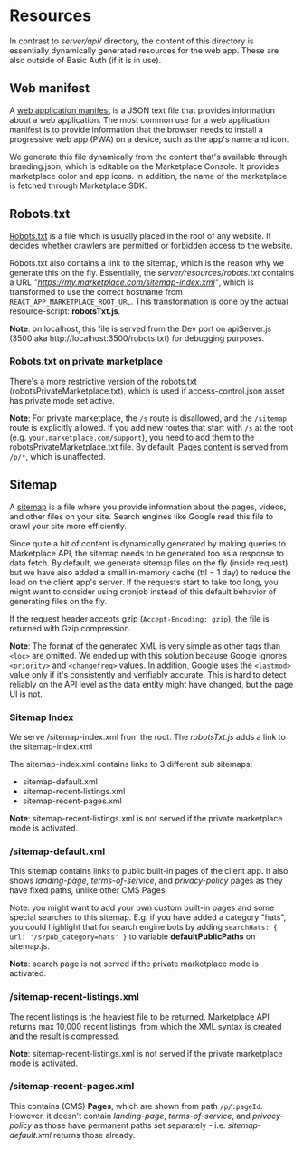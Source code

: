 # Resources

In contrast to _server/api/_ directory, the content of this directory is essentially dynamically
generated resources for the web app. These are also outside of Basic Auth (if it is in use).

## Web manifest

A [web application manifest](https://developer.mozilla.org/en-US/docs/Web/Manifest) is a JSON text
file that provides information about a web application. The most common use for a web application
manifest is to provide information that the browser needs to install a progressive web app (PWA) on
a device, such as the app's name and icon.

We generate this file dynamically from the content that's available through branding.json, which is
editable on the Marketplace Console. It provides marketplace color and app icons. In addition, the
name of the marketplace is fetched through Marketplace SDK.

## Robots.txt

[Robots.txt](https://developer.mozilla.org/en-US/docs/Glossary/Robots.txt) is a file which is
usually placed in the root of any website. It decides whether crawlers are permitted or forbidden
access to the website.

Robots.txt also contains a link to the sitemap, which is the reason why we generate this on the fly.
Essentially, the _server/resources/robots.txt_ contains a URL
_"https://my.marketplace.com/sitemap-index.xml"_, which is transformed to use the correct hostname
from `REACT_APP_MARKETPLACE_ROOT_URL`. This transformation is done by the actual resource-script:
**robotsTxt.js**.

**Note**: on localhost, this file is served from the Dev port on apiServer.js (3500 aka
http://localhost:3500/robots.txt) for debugging purposes.

### Robots.txt on private marketplace

There's a more restrictive version of the robots.txt (robotsPrivateMarketplace.txt), which is used
if access-control.json asset has private mode set active.

**Note**: For private marketplace, the `/s` route is disallowed, and the `/sitemap` route is
explicitly allowed. If you add new routes that start with `/s` at the root (e.g.
`your.marketplace.com/support`), you need to add them to the robotsPrivateMarketplace.txt file. By
default, [Pages content](https://www.sharetribe.com/docs/template/page-builder/) is served from
`/p/*`, which is unaffected.

## Sitemap

A [sitemap](https://developers.google.com/search/docs/crawling-indexing/sitemaps/overview) is a file
where you provide information about the pages, videos, and other files on your site. Search engines
like Google read this file to crawl your site more efficiently.

Since quite a bit of content is dynamically generated by making queries to Marketplace API, the
sitemap needs to be generated too as a response to data fetch. By default, we generate sitemap files
on the fly (inside request), but we have also added a small in-memory cache (ttl = 1 day) to reduce
the load on the client app's server. If the requests start to take too long, you might want to
consider using cronjob instead of this default behavior of generating files on the fly.

If the request header accepts gzip (`Accept-Encoding: gzip`), the file is returned with Gzip
compression.

**Note**: The format of the generated XML is very simple as other tags than `<loc>` are omitted. We
ended up with this solution because Google ignores `<priority>` and `<changefreq>` values. In
addition, Google uses the `<lastmod>` value only if it's consistently and verifiably accurate. This
is hard to detect reliably on the API level as the data entity might have changed, but the page UI
is not.

### Sitemap Index

We serve /sitemap-index.xml from the root. The _robotsTxt.js_ adds a link to the sitemap-index.xml

The sitemap-index.xml contains links to 3 different sub sitemaps:

- sitemap-default.xml
- sitemap-recent-listings.xml
- sitemap-recent-pages.xml

**Note**: sitemap-recent-listings.xml is not served if the private marketplace mode is activated.

### /sitemap-default.xml

This sitemap contains links to public built-in pages of the client app. It also shows
_landing-page_, _terms-of-service_, and _privacy-policy_ pages as they have fixed paths, unlike
other CMS Pages.

Note: you might want to add your own custom built-in pages and some special searches to this
sitemap. E.g. if you have added a category "hats", you could highlight that for search engine bots
by adding `searchHats: { url: '/s?pub_category=hats' }` to variable **defaultPublicPaths** on
sitemap.js.

**Note**: search page is not served if the private marketplace mode is activated.

### /sitemap-recent-listings.xml

The recent listings is the heaviest file to be returned. Marketplace API returns max 10,000 recent
listings, from which the XML syntax is created and the result is compressed.

**Note**: sitemap-recent-listings.xml is not served if the private marketplace mode is activated.

### /sitemap-recent-pages.xml

This contains (CMS) **Pages**, which are shown from path `/p/:pageId`. However, it doesn't contain
_landing-page_, _terms-of-service_, and _privacy-policy_ as those have permanent paths set
separately - i.e. _sitemap-default.xml_ returns those already.
